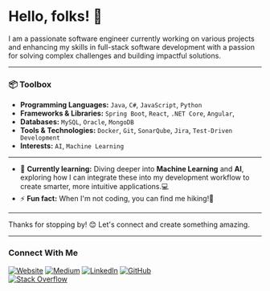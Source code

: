 # Hello, folks! 👋

I am a passionate software engineer currently working on various projects and enhancing my skills in full-stack software development with a passion for solving complex challenges and building impactful solutions.

---
### 📦 Toolbox
- **Programming Languages:** `Java`, `C#`, `JavaScript`, `Python`
- **Frameworks & Libraries:** `Spring Boot`, `React`, `.NET Core`, `Angular`, 
- **Databases:** `MySQL`, `Oracle`, `MongoDB`
- **Tools & Technologies:** `Docker`, `Git`, `SonarQube`, `Jira`, `Test-Driven Development`
- **Interests:** `AI`, `Machine Learning`

---
- 🌱 **Currently learning:** Diving deeper into **Machine Learning** and **AI**, exploring how I can integrate these into my development workflow to create smarter, more intuitive applications.💻
- ⚡ **Fun fact:** When I'm not coding, you can find me hiking!🌟

---
Thanks for stopping by! 😊 Let's connect and create something amazing.

---

### Connect With Me

[![Website](https://img.shields.io/badge/Website-Visit-brightgreen?style=flat&logo=appveyor)](https://pabodasenevirathne.github.io/)
[![Medium](https://img.shields.io/badge/Medium-Read%20Articles-black?style=flat&logo=medium)](https://medium.com/@pabodasenevirathne)
[![LinkedIn](https://img.shields.io/badge/LinkedIn-Connect-blue?style=flat&logo=linkedin)](https://www.linkedin.com/in/paboda-senevirathne/)
[![GitHub](https://img.shields.io/badge/GitHub-Follow-black?style=flat&logo=github)](https://github.com/PabodaSenevirathne)  
[![Stack Overflow](https://img.shields.io/badge/Stack%20Overflow-Profile-orange?style=flat&logo=stackoverflow)](https://stackoverflow.com/users/11757293/paboda-senevirathne?tab=profile)  


